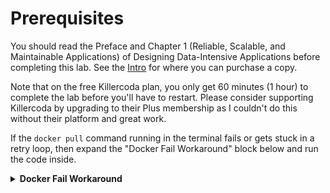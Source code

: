 # Prerequisites

You should read the Preface and Chapter 1 (Reliable, Scalable, and Maintainable Applications) of Designing Data-Intensive Applications before completing this lab. See the [Intro](https://killercoda.com/nathanwilk7/course/ddia1/intro) for where you can purchase a copy.

Note that on the free Killercoda plan, you only get 60 minutes (1 hour) to complete the lab before you'll have to restart. Please consider supporting Killercoda by upgrading to their Plus membership as I couldn't do this without their platform and great work.

If the `docker pull` command running in the terminal fails or gets stuck in a retry loop, then expand the "Docker Fail Workaround" block below and run the code inside.

<details><summary><b>Docker Fail Workaround</b></summary>

If the docker pull succeeds, then don't run this. If it fails or is stuck in a retry loop, then cancel the pull by typing CTRL+C in the terminal and then run the commands below to setup the tutorial without using docker.

```
apt install sqlite3
```{{exec}}

```
wget https://raw.githubusercontent.com/nathanwilk7/killercoda/master/ddia1/1.1-lab-twitter-timeline/lab/load_timeline_on_read.sql
wget https://raw.githubusercontent.com/nathanwilk7/killercoda/master/ddia1/1.1-lab-twitter-timeline/lab/load_timeline_on_write.sql
wget https://raw.githubusercontent.com/nathanwilk7/killercoda/master/ddia1/1.1-lab-twitter-timeline/lab/insert_timeline_on_read.sql
wget https://raw.githubusercontent.com/nathanwilk7/killercoda/master/ddia1/1.1-lab-twitter-timeline/lab/insert_timeline_on_write.sql
wget https://raw.githubusercontent.com/nathanwilk7/killercoda/master/ddia1/1.1-lab-twitter-timeline/lab/benchmark.sqlite
```{{exec}}